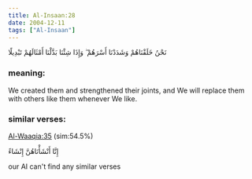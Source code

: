 ```yaml
---
title: Al-Insaan:28
date: 2004-12-11
tags: ["Al-Insaan"]
---
```

نَحْنُ خَلَقْنَاهُمْ وَشَدَدْنَا أَسْرَهُمْ ۖ وَإِذَا شِئْنَا بَدَّلْنَا أَمْثَالَهُمْ تَبْدِيلًا
### meaning: 
We created them and strengthened their joints, and We will replace them with others like them whenever We like.
### similar verses: 

[Al-Waaqia:35](/56/35) (sim:54.5%)

إِنَّا أَنْشَأْنَاهُنَّ إِنْشَاءً

our AI can't find any similar verses



